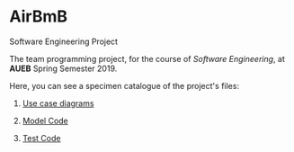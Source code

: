 # AirBmB
Software Engineering Project

The team programming project, for the course of *Software Engineering*, at **AUEB** Spring Semester 2019.

Here, you can see a specimen catalogue of the project's files:

1. [Use case diagrams](AirBmB/Master/Use_Cases_Diagrams_(png's))

1. [Model Code](../Master/Model)

1. [Test Code](../Master/Test)

